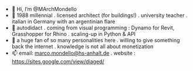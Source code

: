 - 👋 Hi, I’m @MArchMondello 
- 👀 1988 millennial . licensed architect (for buildings!) . university teacher . italian in Germany with an argentinian flare
- 🌱 autodidact . coming from visual programming : Dynamo for Revit, Grasshopper for Rhino . scaling-up in Python & API
- 💞️ a huge fan of so many personalities here . willing to give something back the internet . knowledge is not all about monetization
- 📫 email: marco.mondello@hs-anhalt.de . website : https://sites.google.com/view/diaged/

<!---
MArchMondello/MArchMondello is a ✨ special ✨ repository because its `README.md` (this file) appears on your GitHub profile.
You can click the Preview link to take a look at your changes.
--->
